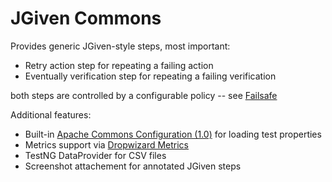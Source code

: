 # JGiven Commons

Provides generic JGiven-style steps, most important:

* Retry action step for repeating a failing action
* Eventually verification step for repeating a failing verification

both steps are controlled by a configurable policy --
see [Failsafe](https://failsafe.dev/)

Additional features:

* Built-in
  [Apache Commons Configuration (1.0)](https://commons.apache.org/proper/commons-configuration/userguide_v1.10/user_guide.html)
  for loading test properties
* Metrics support via
  [Dropwizard Metrics](https://metrics.dropwizard.io/4.2.0/getting-started.html)
* TestNG DataProvider for CSV files
* Screenshot attachement for annotated JGiven steps

